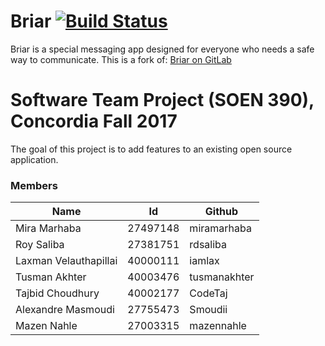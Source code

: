 # Briar [![Build Status](https://travis-ci.com/CodeTaj/Briar.svg?token=sqXGdzNfzU7pHTYXmixg&branch=tajbranch)](https://travis-ci.com/CodeTaj/Briar)

Briar is a special messaging app designed for everyone who needs a safe way to communicate.
This is a fork of: [Briar on GitLab](https://code.briarproject.org/akwizgran/briar)

# Software Team Project (SOEN 390), Concordia Fall 2017

The goal of this project is to add features to an existing open source application.

### Members

| Name  | Id  | Github  |
|---|---|---|
| Mira Marhaba | 27497148 | miramarhaba |
| Roy Saliba | 27381751 | rdsaliba |
| Laxman Velauthapillai | 40000111 | iamlax |
| Tusman Akhter | 40003476 | tusmanakhter |
| Tajbid Choudhury | 40002177 | CodeTaj |
| Alexandre Masmoudi | 27755473 | Smoudii |
| Mazen Nahle | 27003315 | mazennahle |